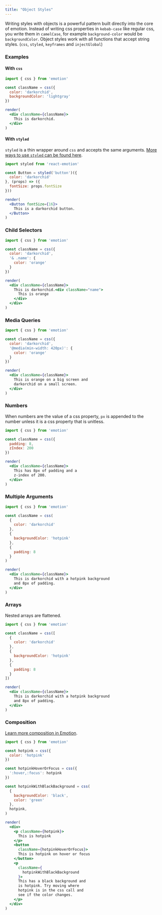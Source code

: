 ```yaml
---
title: "Object Styles"
---
```


Writing styles with objects is a powerful pattern built directly into the core of emotion. Instead of writing css properties in `kebab-case` like regular css, you write them in `camelCase`, for example `background-color` would be `backgroundColor`. Object styles work with all functions that accept string styles. (`css`, `styled`, `keyframes` and `injectGlobal`)

### Examples

#### With `css`

```jsx live
import { css } from 'emotion'

const className = css({
  color: 'darkorchid',
  backgroundColor: 'lightgray'
})

render(
  <div className={className}>
    This is darkorchid.
  </div>
)
```

#### With `styled`

`styled` is a thin wrapper around `css` and accepts the same arguments. [More ways to use `styled` can be found here](https://emotion.sh/docs/styled).

```jsx live
import styled from 'react-emotion'

const Button = styled('button')({
  color: 'darkorchid'
}, (props) => ({
  fontSize: props.fontSize
}))

render(
  <Button fontSize={16}>
    This is a darkorchid button.
  </Button>
)
```

### Child Selectors

```jsx live
import { css } from 'emotion'

const className = css({
  color: 'darkorchid',
  '& .name': {
    color: 'orange'
  }
})

render(
  <div className={className}>
    This is darkorchid.<div className="name">
      This is orange
    </div>
  </div>
)
```

### Media Queries

```jsx live
import { css } from 'emotion'

const className = css({
  color: 'darkorchid',
  '@media(min-width: 420px)': {
    color: 'orange'
  }
})

render(
  <div className={className}>
    This is orange on a big screen and
    darkorchid on a small screen.
  </div>
)
```

### Numbers

When numbers are the value of a css property, `px` is appended to the number unless it is a css property that is unitless.

```jsx live
import { css } from 'emotion'

const className = css({
  padding: 8,
  zIndex: 200
})

render(
  <div className={className}>
    This has 8px of padding and a
    z-index of 200.
  </div>
)
```

### Multiple Arguments

```jsx live
import { css } from 'emotion'

const className = css(
  {
    color: 'darkorchid'
  },
  {
    backgroundColor: 'hotpink'
  },
  {
    padding: 8
  }
)

render(
  <div className={className}>
    This is darkorchid with a hotpink background
    and 8px of padding.
  </div>
)
```

### Arrays

Nested arrays are flattened.

```jsx live
import { css } from 'emotion'

const className = css([
  {
    color: 'darkorchid'
  },
  {
    backgroundColor: 'hotpink'
  },
  {
    padding: 8
  }
])

render(
  <div className={className}>
    This is darkorchid with a hotpink background
    and 8px of padding.
  </div>
)
```

### Composition

[Learn more composition in Emotion](https://emotion.sh/docs/composition).

```jsx live
import { css } from 'emotion'

const hotpink = css({
  color: 'hotpink'
})

const hotpinkHoverOrFocus = css({
  ':hover,:focus': hotpink
})

const hotpinkWithBlackBackground = css(
  {
    backgroundColor: 'black',
    color: 'green'
  },
  hotpink,
)

render(
  <div>
    <p className={hotpink}>
      This is hotpink
    </p>
    <button
      className={hotpinkHoverOrFocus}>
      This is hotpink on hover or focus
    </button>
    <p
      className={
        hotpinkWithBlackBackground
      }>
      This has a black background and
      is hotpink. Try moving where
      hotpink is in the css call and
      see if the color changes.
    </p>
  </div>
)
```
